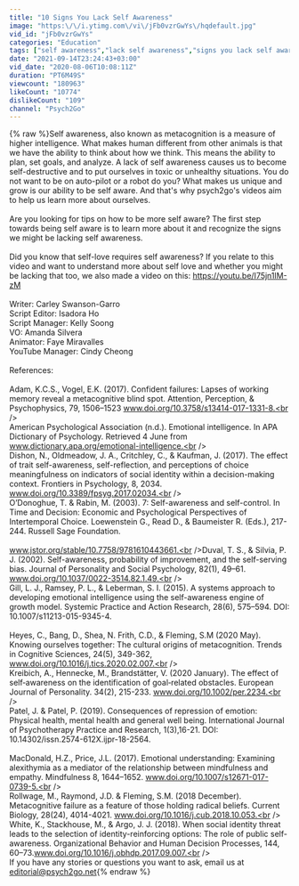 ```yaml
---
title: "10 Signs You Lack Self Awareness"
image: "https:\/\/i.ytimg.com\/vi\/jFb0vzrGwYs\/hqdefault.jpg"
vid_id: "jFb0vzrGwYs"
categories: "Education"
tags: ["self awareness","lack self awareness","signs you lack self awareness"]
date: "2021-09-14T23:24:43+03:00"
vid_date: "2020-08-06T10:08:11Z"
duration: "PT6M49S"
viewcount: "180963"
likeCount: "10774"
dislikeCount: "109"
channel: "Psych2Go"
---
```

{% raw %}Self awareness, also known as metacognition is a measure of higher intelligence. What makes human different from other animals is that we have the ability to think about how we think. This means the ability to plan, set goals, and analyze. A lack of self awareness causes us to become self-destructive and to put ourselves in toxic or unhealthy situations. You do not want to be on auto-pilot or a robot do you? What makes us unique and grow is our ability to be self aware. And that's why psych2go's videos aim to help us learn more about ourselves. <br /><br />Are you looking for tips on how to be more self aware? The first step towards being self aware is to learn more about it and recognize the signs we might be lacking self awareness.  <br /><br />Did you know that self-love requires self awareness? If you relate to this video and want to understand more about self love and whether you might be lacking that too, we also made a video on this: <a rel="nofollow" target="blank" href="https://youtu.be/I75jn1lM-zM">https://youtu.be/I75jn1lM-zM</a><br /><br />Writer: Carley Swanson-Garro<br />Script Editor: Isadora Ho <br />Script Manager: Kelly Soong <br />VO: Amanda Silvera <br />Animator: Faye Miravalles  <br />YouTube Manager: Cindy Cheong <br /><br />References:<br /><br />Adam, K.C.S., Vogel, E.K. (2017). Confident failures: Lapses of working memory reveal a metacognitive blind spot. Attention, Perception, &amp; Psychophysics, 79, 1506–1523 www.doi.org/10.3758/s13414-017-1331-8.<br /><br />American Psychological Association (n.d.). Emotional intelligence. In APA Dictionary of Psychology. Retrieved 4 June from www.dictionary.apa.org/emotional-intelligence.<br /><br />Dishon, N., Oldmeadow, J. A., Critchley, C., &amp; Kaufman, J. (2017). The effect of trait self-awareness, self-reflection, and perceptions of choice meaningfulness on indicators of social identity within a decision-making context. Frontiers in Psychology, 8, 2034. www.doi.org/10.3389/fpsyg.2017.02034.<br /><br />O’Donoghue, T. &amp; Rabin, M. (2003). 7: Self-awareness and self-control. In Time and Decision: Economic and Psychological Perspectives of Intertemporal Choice. Loewenstein G., Read D., &amp; Baumeister R. (Eds.), 217-244. Russell Sage Foundation. <br /><br />www.jstor.org/stable/10.7758/9781610443661.<br />Duval, T. S., &amp; Silvia, P. J. (2002). Self-awareness, probability of improvement, and the self-serving bias. Journal of Personality and Social Psychology, 82(1), 49–61. www.doi.org/10.1037/0022-3514.82.1.49.<br /><br />Gill, L. J., Ramsey, P. L., &amp; Leberman, S. I. (2015). A systems approach to developing emotional intelligence using the self-awareness engine of growth model. Systemic Practice and Action Research, 28(6), 575–594. DOI: 10.1007/s11213-015-9345-4.<br /><br />Heyes, C., Bang, D., Shea, N. Frith, C.D., &amp; Fleming, S.M (2020 May). Knowing ourselves together: The cultural origins of metacognition. Trends in Cognitive Sciences, 24(5), 349-362, www.doi.org/10.1016/j.tics.2020.02.007.<br /><br />Kreibich, A., Hennecke, M., Brandstätter, V. (2020 January). The effect of self‐awareness on the identification of goal‐related obstacles. European Journal of Personality. 34(2), 215-233. www.doi.org/10.1002/per.2234.<br /><br />Patel, J. &amp; Patel, P. (2019). Consequences of repression of emotion: Physical health, mental health and general well being. International Journal of Psychotherapy Practice and Research, 1(3),16-21. DOI: 10.14302/issn.2574-612X.ijpr-18-2564.<br /><br />MacDonald, H.Z., Price, J.L. (2017). Emotional understanding: Examining alexithymia as a mediator of the relationship between mindfulness and empathy. Mindfulness 8, 1644–1652. www.doi.org/10.1007/s12671-017-0739-5.<br /><br />Rollwage, M., Raymond, J.D. &amp; Fleming, S.M. (2018 December). Metacognitive failure as a feature of those holding radical beliefs. Current Biology, 28(24), 4014-4021. www.doi.org/10.1016/j.cub.2018.10.053.<br /><br />White, K., Stackhouse, M., &amp; Argo, J. J. (2018). When social identity threat leads to the selection of identity-reinforcing options: The role of public self-awareness. Organizational Behavior and Human Decision Processes, 144, 60–73.www.doi.org/10.1016/j.obhdp.2017.09.007.<br /><br />If you have any stories or questions you want to ask, email us at editorial@psych2go.net{% endraw %}
